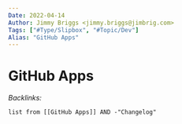 ```yaml
---
Date: 2022-04-14
Author: Jimmy Briggs <jimmy.briggs@jimbrig.com>
Tags: ["#Type/Slipbox", "#Topic/Dev"]
Alias: "GitHub Apps"
---
```


# GitHub Apps

 

*Backlinks:*

```dataview
list from [[GitHub Apps]] AND -"Changelog"
```